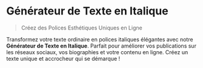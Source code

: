 # Générateur de Texte en Italique

> Créez des Polices Esthétiques Uniques en Ligne

Transformez votre texte ordinaire en polices italiques élégantes avec notre **Générateur de Texte en Italique**. Parfait pour améliorer vos publications sur les réseaux sociaux, vos biographies et votre contenu en ligne. Créez un texte unique et accrocheur qui se démarque !